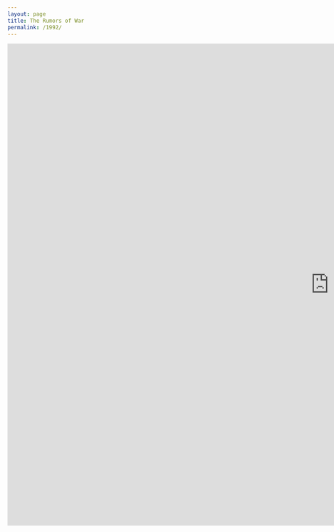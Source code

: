 ```yaml
---
layout: page
title: The Rumors of War
permalink: /1992/
---
```

<iframe src="http://1992archive.maydayrooms.org/DX/player/00:00:00,00:00:00#embed?showTimeline=true&amp;showAnnotations=true&amp;matchRatio=true" width="1440" height="1080" frameborder="0" allowfullscreen></iframe>  

